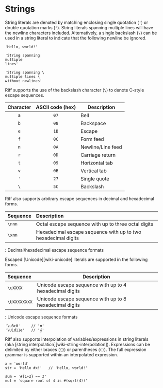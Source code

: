 # Strings

String literals are denoted by matching enclosing single quotation (`'`) or
double quotation marks (`"`). String literals spanning multiple lines will have
the newline characters included. Alternatively, a single backslash (`\`) can be
used in a string literal to indicate that the following newline be ignored.

```riff
'Hello, world!'

'String spanning
multiple
lines'

'String spanning \
multiple lines \
without newlines'
```

Riff supports the use of the backslash character (`\`) to denote C-style escape
sequences.

| Character | ASCII code (hex) | Description       |
| :-------: | :--------------: | -----------       |
| `a`       | `07`             | Bell              |
| `b`       | `08`             | Backspace         |
| `e`       | `1B`             | Escape            |
| `f`       | `0C`             | Form feed         |
| `n`       | `0A`             | Newline/Line feed |
| `r`       | `0D`             | Carriage return   |
| `t`       | `09`             | Horizontal tab    |
| `v`       | `0B`             | Vertical tab      |
| `'`       | `27`             | Single quote      |
| `\`       | `5C`             | Backslash         |

Riff also supports arbitrary escape sequences in decimal and hexadecimal forms.

| Sequence | Description                                                   |
| :-       | :---------                                                    |
| `\nnn`   | Octal escape sequence with up to three octal digits           |
| `\xnn`   | Hexadecimal escape sequence with up to two hexadecimal digits |

: Decimal/hexadecimal escape sequence formats

Escaped [Unicode][wiki-unicode] literals are supported in the following forms.

| Sequence     | Description                                             |
| :-------     | -----------                                             |
| `\uXXXX`     | Unicode escape sequence with up to 4 hexadecimal digits |
| `\UXXXXXXXX` | Unicode escape sequence with up to 8 hexadecimal digits |

: Unicode escape sequence formats

```riff
'\u3c0'     // 'π'
'\U1d11e'   // '𝄞'
```

Riff also supports interpolation of variables/expressions in string literals
(aka [string interpolation][wiki-string-interpolation]). Expressions can be delimited by either braces
(`{}`) or parentheses (`()`). The full expression grammar is supported within an
interpolated expression.

```riff
x = 'world'
str = 'Hello #x!'   // 'Hello, world!'

sum = '#{1+2} == 3'
mul = 'square root of 4 is #(sqrt(4))'
```
